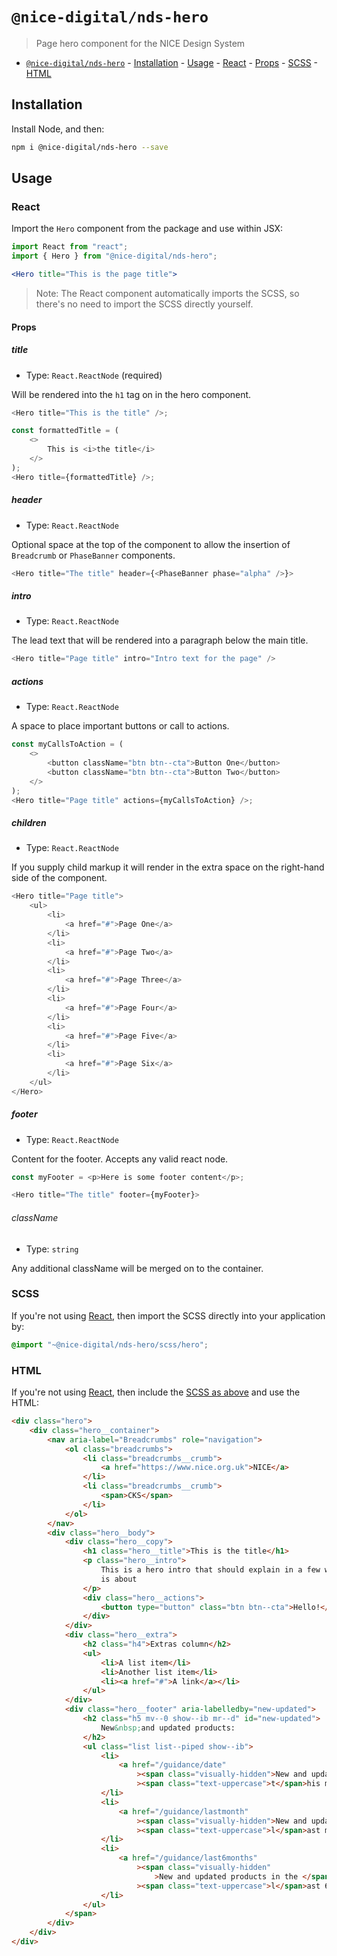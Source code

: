 # `@nice-digital/nds-hero`

> Page hero component for the NICE Design System

- [`@nice-digital/nds-hero`](#nice-digitalnds-hero) - [Installation](#installation) - [Usage](#usage) - [React](#react) - [Props](#props) - [SCSS](#scss) - [HTML](#html)

## Installation

Install Node, and then:

```sh
npm i @nice-digital/nds-hero --save
```

## Usage

### React

Import the `Hero` component from the package and use within JSX:

```jsx
import React from "react";
import { Hero } from "@nice-digital/nds-hero";

<Hero title="This is the page title">

```

> Note: The React component automatically imports the SCSS, so there's no need to import the SCSS directly yourself.

#### Props

##### title

- Type: `React.ReactNode` (required)

Will be rendered into the `h1` tag on in the hero component.

```js
<Hero title="This is the title" />;

const formattedTitle = (
	<>
		This is <i>the title</i>
	</>
);
<Hero title={formattedTitle} />;
```

##### header

- Type: `React.ReactNode`

Optional space at the top of the component to allow the insertion of `Breadcrumb` or `PhaseBanner` components.

```js
<Hero title="The title" header={<PhaseBanner phase="alpha" />}>
```

##### intro

- Type: `React.ReactNode`

The lead text that will be rendered into a paragraph below the main title.

```js
<Hero title="Page title" intro="Intro text for the page" />
```

##### actions

- Type: `React.ReactNode`

A space to place important buttons or call to actions.

```js
const myCallsToAction = (
	<>
		<button className="btn btn--cta">Button One</button>
		<button className="btn btn--cta">Button Two</button>
	</>
);
<Hero title="Page title" actions={myCallsToAction} />;
```

##### children

- Type: `React.ReactNode`

If you supply child markup it will render in the extra space on the right-hand side of the component.

```js
<Hero title="Page title">
	<ul>
		<li>
			<a href="#">Page One</a>
		</li>
		<li>
			<a href="#">Page Two</a>
		</li>
		<li>
			<a href="#">Page Three</a>
		</li>
		<li>
			<a href="#">Page Four</a>
		</li>
		<li>
			<a href="#">Page Five</a>
		</li>
		<li>
			<a href="#">Page Six</a>
		</li>
	</ul>
</Hero>
```

##### footer

- Type: `React.ReactNode`

Content for the footer. Accepts any valid react node.

```js
const myFooter = <p>Here is some footer content</p>;

<Hero title="The title" footer={myFooter}>
```

###### className

- Type: `string`

Any additional className will be merged on to the container.

### SCSS

If you're not using [React](#react), then import the SCSS directly into your application by:

```scss
@import "~@nice-digital/nds-hero/scss/hero";
```

### HTML

If you're not using [React](#react), then include the [SCSS as above](#scss) and use the HTML:

```html
<div class="hero">
	<div class="hero__container">
		<nav aria-label="Breadcrumbs" role="navigation">
			<ol class="breadcrumbs">
				<li class="breadcrumbs__crumb">
					<a href="https://www.nice.org.uk">NICE</a>
				</li>
				<li class="breadcrumbs__crumb">
					<span>CKS</span>
				</li>
			</ol>
		</nav>
		<div class="hero__body">
			<div class="hero__copy">
				<h1 class="hero__title">This is the title</h1>
				<p class="hero__intro">
					This is a hero intro that should explain in a few words what the site
					is about
				</p>
				<div class="hero__actions">
					<button type="button" class="btn btn--cta">Hello!</button>
				</div>
			</div>
			<div class="hero__extra">
				<h2 class="h4">Extras column</h2>
				<ul>
					<li>A list item</li>
					<li>Another list item</li>
					<li><a href="#">A link</a></li>
				</ul>
			</div>
			<div class="hero__footer" aria-labelledby="new-updated">
				<h2 class="h5 mv--0 show--ib mr--d" id="new-updated">
					New&nbsp;and updated products:
				</h2>
				<ul class="list list--piped show--ib">
					<li>
						<a href="/guidance/date"
							><span class="visually-hidden">New and updated products </span
							><span class="text-uppercase">t</span>his month</a>
					</li>
					<li>
						<a href="/guidance/lastmonth"
							><span class="visually-hidden">New and updated products </span
							><span class="text-uppercase">l</span>ast month</a>
					</li>
					<li>
						<a href="/guidance/last6months"
							><span class="visually-hidden"
								>New and updated products in the </span
							><span class="text-uppercase">l</span>ast 6 months</a>
					</li>
				</ul>
			</span>
		</div>
	</div>
</div>
```
